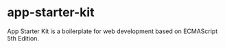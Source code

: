 # app-starter-kit
App Starter Kit is a boilerplate for web development based on ECMAScript 5th Edition.

